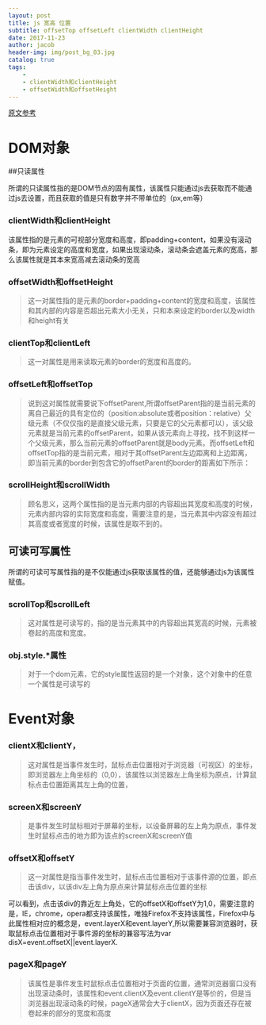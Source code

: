 ```yaml
---
layout: post
title: js 宽高 位置 
subtitle: offsetTop offsetLeft clientWidth clientHeight
date: 2017-11-23
author: jacob
header-img: img/post_bg_03.jpg
catalog: true
tags: 
    -   
    - clientWidth和clientHeight
    - offsetWidth和offsetHeight
---
```

[原文参考](https://segmentfault.com/a/1190000002545307)
# DOM对象
##只读属性

所谓的只读属性指的是DOM节点的固有属性，该属性只能通过js去获取而不能通过js去设置，而且获取的值是只有数字并不带单位的（px,em等）

### clientWidth和clientHeight
 
 该属性指的是元素的可视部分宽度和高度，即padding+content，如果没有滚动条，即为元素设定的高度和宽度，如果出现滚动条，滚动条会遮盖元素的宽高，那么该属性就是其本来宽高减去滚动条的宽高

### offsetWidth和offsetHeight


 >这一对属性指的是元素的border+padding+content的宽度和高度，该属性和其内部的内容是否超出元素大小无关，只和本来设定的border以及width和height有关

### clientTop和clientLeft
>这一对属性是用来读取元素的border的宽度和高度的。

### offsetLeft和offsetTop
>说到这对属性就需要说下offsetParent,所谓offsetParent指的是当前元素的离自己最近的具有定位的（position:absolute或者position：relative）父级元素（不仅仅指的是直接父级元素，只要是它的父元素都可以），该父级元素就是当前元素的offsetParent，如果从该元素向上寻找，找不到这样一个父级元素，那么当前元素的offsetParent就是body元素。而offsetLeft和offsetTop指的是当前元素，相对于其offsetParent左边距离和上边距离，即当前元素的border到包含它的offsetParent的border的距离如下所示：

###  scrollHeight和scrollWidth
>顾名思义，这两个属性指的是当元素内部的内容超出其宽度和高度的时候，元素内部内容的实际宽度和高度，需要注意的是，当元素其中内容没有超过其高度或者宽度的时候，该属性是取不到的。

## 可读可写属性
所谓的可读可写属性指的是不仅能通过js获取该属性的值，还能够通过js为该属性赋值。

### scrollTop和scrollLeft
 >这对属性是可读写的，指的是当元素其中的内容超出其宽高的时候，元素被卷起的高度和宽度。

### obj.style.*属性
>对于一个dom元素，它的style属性返回的是一个对象，这个对象中的任意一个属性是可读写的

# Event对象
### clientX和clientY，

>这对属性是当事件发生时，鼠标点击位置相对于浏览器（可视区）的坐标，即浏览器左上角坐标的（0,0），该属性以浏览器左上角坐标为原点，计算鼠标点击位置距离其左上角的位置，

### screenX和screenY
>是事件发生时鼠标相对于屏幕的坐标，以设备屏幕的左上角为原点，事件发生时鼠标点击的地方即为该点的screenX和screenY值

### offsetX和offsetY
>这一对属性是指当事件发生时，鼠标点击位置相对于该事件源的位置，即点击该div，以该div左上角为原点来计算鼠标点击位置的坐标

可以看到，点击该div的靠近左上角处，它的offsetX和offsetY为1,0，需要注意的是，IE，chrome，opera都支持该属性，唯独Firefox不支持该属性，Firefox中与此属性相对应的概念是，event.layerX和event.layerY,所以需要兼容浏览器时，获取鼠标点击位置相对于事件源的坐标的兼容写法为var disX=event.offsetX||event.layerX.

### pageX和pageY

>该属性是事件发生时鼠标点击位置相对于页面的位置，通常浏览器窗口没有出现滚动条时，该属性和event.clientX及event.clientY是等价的，但是当浏览器出现滚动条的时候，pageX通常会大于clientX，因为页面还存在被卷起来的部分的宽度和高度